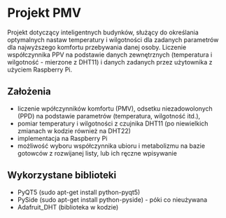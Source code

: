 # Projekt PMV
Projekt dotyczący inteligentnych budynków, służący do określania optymalnych nastaw temperatury i wilgotności dla zadanych parametrów dla najwyższego komfortu przebywania danej osoby. Liczenie współczynnika PPV na podstawie danych zewnętrznych (temperatura i wilgotność - mierzone z DHT11) i danych zadanych przez użytownika z użyciem Raspberry Pi.

## Założenia
- liczenie wpółczynników komfortu (PMV), odsetku niezadowolonych (PPD) na podstawie parametrów (temperatura, wilgotność itd.),
- pomiar temperatury i wilgotności z czujnika DHT11 (po niewielkich zmianach w kodzie również na DHT22)
- implementacja na Raspberry Pi
- możliwość wyboru współczynnika ubioru i metabolizmu na bazie gotowców z rozwijanej listy, lub ich ręczne wpisywanie

## Wykorzystane biblioteki
- PyQT5 (sudo apt-get install python-pyqt5)
- PySide (sudo apt-get install python-pyside) - póki co nieużywana
- Adafruit_DHT (biblioteka w kodzie)
